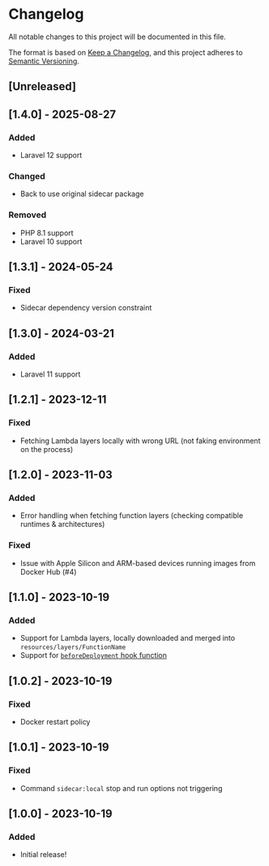 # Changelog

All notable changes to this project will be documented in this file.

The format is based on [Keep a Changelog](https://keepachangelog.com/en/1.0.0/),
and this project adheres to [Semantic Versioning](https://semver.org/spec/v2.0.0.html).

## [Unreleased]

## [1.4.0] - 2025-08-27

### Added

- Laravel 12 support

### Changed

- Back to use original sidecar package

### Removed

- PHP 8.1 support
- Laravel 10 support

## [1.3.1] - 2024-05-24

### Fixed

- Sidecar dependency version constraint

## [1.3.0] - 2024-03-21

### Added

- Laravel 11 support

## [1.2.1] - 2023-12-11

### Fixed

- Fetching Lambda layers locally with wrong URL (not faking environment on the process)

## [1.2.0] - 2023-11-03

### Added

- Error handling when fetching function layers (checking compatible runtimes & architectures)

### Fixed

- Issue with Apple Silicon and ARM-based devices running images from Docker Hub (#4)

## [1.1.0] - 2023-10-19

### Added

- Support for Lambda layers, locally downloaded and merged into `resources/layers/FunctionName`
- Support for [`beforeDeployment` hook function](https://hammerstone.dev/sidecar/docs/main/functions/hooks#example-before-deployment)

## [1.0.2] - 2023-10-19

### Fixed

- Docker restart policy

## [1.0.1] - 2023-10-19

### Fixed

- Command `sidecar:local` stop and run options not triggering

## [1.0.0] - 2023-10-19

### Added

- Initial release!
